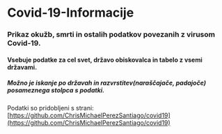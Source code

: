 # Covid-19-Informacije

### Prikaz okužb, smrti in ostalih podatkov povezanih z virusom Covid-19. 
#### Vsebuje podatke za cel svet, državo obiskovalca in tabelo z vsemi državami.
##### Možno je iskanje po državah in razvrstitev(naraščajače, padajoče) posameznega stolpca s podatki.
Podatki so pridobljeni s strani: [https://github.com/ChrisMichaelPerezSantiago/covid19](https://github.com/ChrisMichaelPerezSantiago/covid19)
